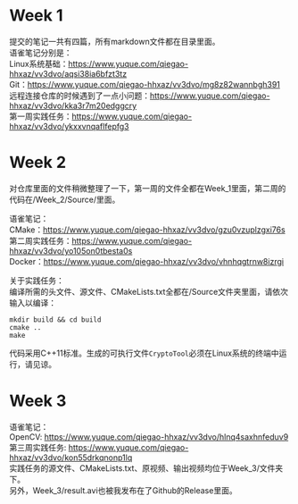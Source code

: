 # Week 1  

  提交的笔记一共有四篇，所有markdown文件都在目录里面。  
  语雀笔记分别是：     
  Linux系统基础：https://www.yuque.com/qiegao-hhxaz/vv3dvo/aqsi38ia6bfzt3tz     
  Git：https://www.yuque.com/qiegao-hhxaz/vv3dvo/mg8z82wannbgh391      
  远程连接仓库的时候遇到了一点小问题：https://www.yuque.com/qiegao-hhxaz/vv3dvo/kka3r7m20edggcry       
  第一周实践任务：https://www.yuque.com/qiegao-hhxaz/vv3dvo/ykxxvnqaflfepfg3      


# Week 2  
  对仓库里面的文件稍微整理了一下，第一周的文件全都在Week_1里面，第二周的代码在/Week_2/Source/里面。 

  
  语雀笔记：    
  CMake：https://www.yuque.com/qiegao-hhxaz/vv3dvo/gzu0vzuplzgxi76s     
  第二周实践任务：https://www.yuque.com/qiegao-hhxaz/vv3dvo/yo105on0tbesta0s   
  Docker：https://www.yuque.com/qiegao-hhxaz/vv3dvo/vhnhqgtrnw8izrgi     

  
  关于实践任务：        
  编译所需的头文件、源文件、CMakeLists.txt全都在/Source文件夹里面，请依次输入以编译：
```
mkdir build && cd build
cmake ..
make
```
代码采用C++11标准。生成的可执行文件`CryptoTool`必须在Linux系统的终端中运行，请见谅。


# Week 3   

  语雀笔记：  
  OpenCV: https://www.yuque.com/qiegao-hhxaz/vv3dvo/hlnq4saxhnfeduv9  
  第三周实践任务: https://www.yuque.com/qiegao-hhxaz/vv3dvo/kon55drkqnonp1lq  
  实践任务的源文件、CMakeLists.txt、原视频、输出视频均位于Week_3/文件夹下。  
  另外，Week_3/result.avi也被我发布在了Github的Release里面。  
  

